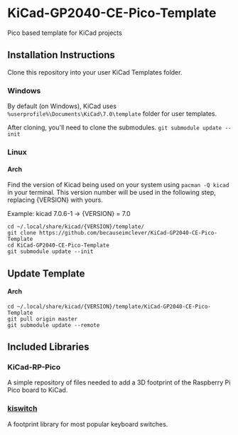 # KiCad-GP2040-CE-Pico-Template
Pico based template for KiCad projects

## Installation Instructions
Clone this repository into your user KiCad Templates folder. 

### Windows

By default (on Windows), KiCad uses `%userprofile%\Documents\KiCad\7.0\template` folder for user templates.

After cloning, you'll need to clone the submodules. `git submodule update --init`

### Linux

#### Arch

Find the version of Kicad being used on your system using `pacman -Q kicad` in your terminal. This version number will be used in the following step, replacing {VERSION} with yours. 

Example: kicad 7.0.6-1 -> {VERSION} = 7.0

```
cd ~/.local/share/kicad/{VERSION}/template/
git clone https://github.com/becauseimclever/KiCad-GP2040-CE-Pico-Template
cd KiCad-GP2040-CE-Pico-Template
git submodule update --init
```

## Update Template

#### Arch

```
cd ~/.local/share/kicad/{VERSION}/template/KiCad-GP2040-CE-Pico-Template
git pull origin master
git submodule update --remote
```

## Included Libraries

### KiCad-RP-Pico

A simple repository of files needed to add a 3D footprint of the Raspberry Pi Pico board to KiCad.

### [kiswitch](https://github.com/kiswitch/kiswitch)

A footprint library for most popular keyboard switches. 